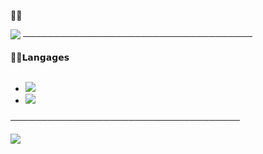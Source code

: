  🤌🏽
 
<img src="https://media.giphy.com/media/7sJLQXDIL3vVu/giphy.gif">
───────────────────────────────────── <br> 
<br>
✌🏽𝗟𝗮𝗻𝗴𝗮𝗴𝗲𝘀 <br>
<br>

- <img src="https://cdn.discordapp.com/attachments/764544721678106654/801917803208638504/68747470733a2f2f696d672e736869656c64732e696f2f62616467652f2d48544d4c2d6666306430303f7374796c653d666c.png">
- <img src="https://cdn.discordapp.com/attachments/764544721678106654/801917816948260914/68747470733a2f2f696d672e736869656c64732e696f2f62616467652f2d4353532d3139366566663f7374796c653d666c61.png">

 ───────────────────────────────────── 

<img src="https://camo.githubusercontent.com/1980c651d50141f9612eba2fe8e920d219e28b7c6f7fad928a60bcddfb86ee64/68747470733a2f2f6769746875622d726561646d652d73746174732e76657263656c2e6170702f6170693f757365726e616d653d616e7572616768617a72612673686f775f69636f6e733d7472756526686964653d636f6e74726962732c7072732663616368655f7365636f6e64733d3836343030267468656d653d6461726b">
